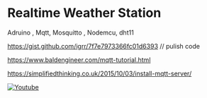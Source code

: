 # Realtime Weather Station
Adruino , Mqtt, Mosquitto , Nodemcu, dht11

https://gist.github.com/igrr/7f7e7973366fc01d6393 // pulish code
 
https://www.baldengineer.com/mqtt-tutorial.html
 
https://simplifiedthinking.co.uk/2015/10/03/install-mqtt-server/ 



[![Youtube](https://www.youtube.com/watch?v=ot8ZTpsdeJM/0.jpg)](https://www.youtube.com/watch?v=ot8ZTpsdeJM)
